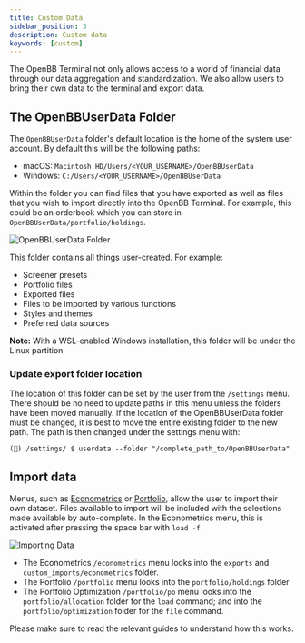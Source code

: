 ```yaml
---
title: Custom Data
sidebar_position: 3
description: Custom data
keywords: [custom]
---
```


The OpenBB Terminal not only allows access to a world of financial data through our data aggregation and standardization. We also allow users to bring their own data to the terminal and export data.

## The OpenBBUserData Folder

The `OpenBBUserData` folder's default location is the home of the system user account. By default this will be the following paths:
- macOS: `Macintosh HD/Users/<YOUR_USERNAME>/OpenBBUserData`
- Windows: `C:/Users/<YOUR_USERNAME>/OpenBBUserData`

Within the folder you can find files that you have exported as well as files that you wish to import directly into the OpenBB Terminal. For example, this could be an orderbook which you can store in `OpenBBUserData/portfolio/holdings`.

![OpenBBUserData Folder](https://user-images.githubusercontent.com/85772166/195742985-19f0e420-d8f7-4fea-a145-a0243b8f2ddc.png)

This folder contains all things user-created. For example:

- Screener presets
- Portfolio files
- Exported files
- Files to be imported by various functions
- Styles and themes
- Preferred data sources

**Note:** With a WSL-enabled Windows installation, this folder will be under the Linux partition

### Update export folder location

The location of this folder can be set by the user from the `/settings` menu. There should be no need to update paths in this menu unless the folders have been moved manually. If the location of the OpenBBUserData folder must be changed, it is best to move the entire existing folder to the new path. The path is then changed under the settings menu with:

```console
(🦋) /settings/ $ userdata --folder "/complete_path_to/OpenBBUserData"
```

## Import data

Menus, such as [Econometrics](https://docs.openbb.co/terminal/usage/intros/econometrics) or [Portfolio](https://docs.openbb.co/terminal/usage/intros/portfolio), allow the user to import their own dataset. Files available to import will be included with the selections made available by auto-complete. In the Econometrics menu, this is activated after pressing the space bar with `load -f `

![Importing Data](https://user-images.githubusercontent.com/85772166/204921760-38742f6c-ec78-4009-9c23-54dcb0504524.png)

- The Econometrics `/econometrics` menu looks into the `exports` and `custom_imports/econometrics` folder.
- The Portfolio `/portfolio` menu looks into the `portfolio/holdings` folder
- The Portfolio Optimization `/portfolio/po` menu looks into the `portfolio/allocation` folder for the `load` command; and into the `portfolio/optimization` folder for the `file` command.

Please make sure to read the relevant guides to understand how this works.
